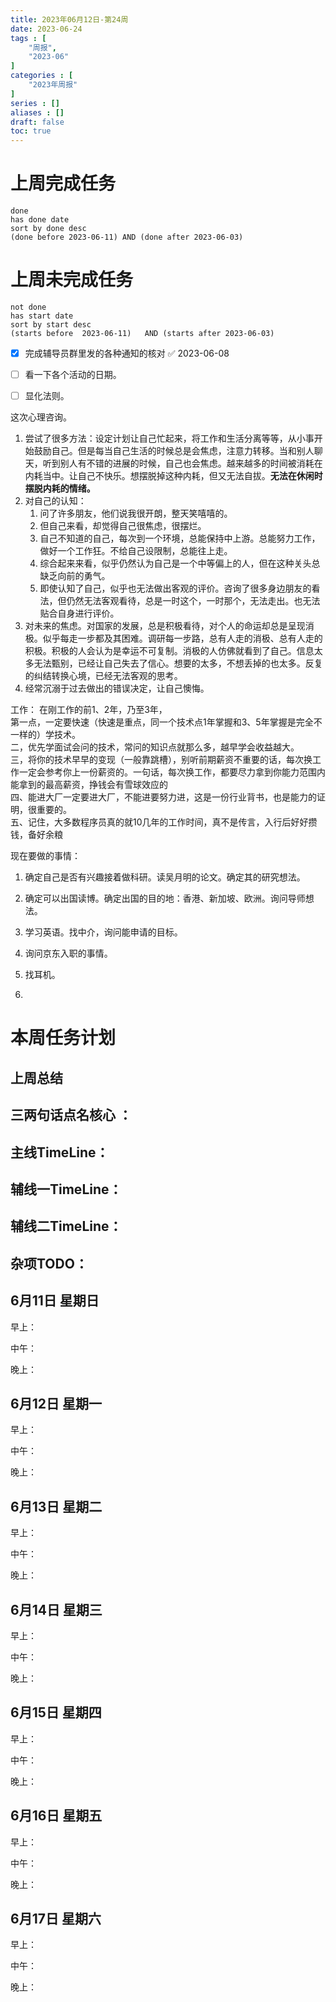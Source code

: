```yaml
---
title: 2023年06月12日-第24周
date: 2023-06-24
tags : [
	"周报",
	"2023-06"
]
categories : [
	"2023年周报"
]
series : []
aliases : []
draft: false
toc: true
---
```

# 上周完成任务
```tasks
done
has done date
sort by done desc
(done before 2023-06-11) AND (done after 2023-06-03)
```

# 上周未完成任务
```tasks
not done
has start date
sort by start desc
(starts before  2023-06-11)   AND (starts after 2023-06-03) 

```


- [x] 完成辅导员群里发的各种通知的核对 ✅ 2023-06-08
- [ ] 看一下各个活动的日期。
- [ ]  显化法则。


这次心理咨询。

1. 尝试了很多方法：设定计划让自己忙起来，将工作和生活分离等等，从小事开始鼓励自己。但是每当自己生活的时候总是会焦虑，注意力转移。当和别人聊天，听到别人有不错的进展的时候，自己也会焦虑。越来越多的时间被消耗在内耗当中。让自己不快乐。想摆脱掉这种内耗，但又无法自拔。**无法在休闲时摆脱内耗的情绪。**
2. 对自己的认知：
	1. 问了许多朋友，他们说我很开朗，整天笑嘻嘻的。
	2. 但自己来看，却觉得自己很焦虑，很摆烂。
	3. 自己不知道的自己，每次到一个环境，总能保持中上游。总能努力工作，做好一个工作狂。不给自己设限制，总能往上走。
	4. 综合起来来看，似乎仍然认为自己是一个中等偏上的人，但在这种关头总缺乏向前的勇气。
	5. 即使认知了自己，似乎也无法做出客观的评价。咨询了很多身边朋友的看法，但仍然无法客观看待，总是一时这个，一时那个，无法走出。也无法贴合自身进行评价。
3. 对未来的焦虑。对国家的发展，总是积极看待，对个人的命运却总是呈现消极。似乎每走一步都及其困难。调研每一步路，总有人走的消极、总有人走的积极。积极的人会认为是幸运不可复制。消极的人仿佛就看到了自己。信息太多无法甄别，已经让自己失去了信心。想要的太多，不想丢掉的也太多。反复的纠结转换心境，已经无法客观的思考。 
4. 经常沉溺于过去做出的错误决定，让自己懊悔。


工作：
在刚工作的前1、2年，乃至3年，  
第一点，一定要快速（快速是重点，同一个技术点1年掌握和3、5年掌握是完全不一样的）学技术。  
二，优先学面试会问的技术，常问的知识点就那么多，越早学会收益越大。  
三，将你的技术早早的变现（一般靠跳槽），别听前期薪资不重要的话，每次换工作一定会参考你上一份薪资的。一句话，每次换工作，都要尽力拿到你能力范围内能拿到的最高薪资，挣钱会有雪球效应的  
四、能进大厂一定要进大厂，不能进要努力进，这是一份行业背书，也是能力的证明，很重要的。  
五、记住，大多数程序员真的就10几年的工作时间，真不是传言，入行后好好攒钱，备好余粮


现在要做的事情：
1. 确定自己是否有兴趣接着做科研。读吴月明的论文。确定其的研究想法。
2. 确定可以出国读博。确定出国的目的地：香港、新加坡、欧洲。询问导师想法。
3. 学习英语。找中介，询问能申请的目标。



1. 询问京东入职的事情。
2. 找耳机。
3. 













# 本周任务计划

## 上周总结

## 三两句话点名核心 ：

## 主线TimeLine：

## 辅线一TimeLine：

## 辅线二TimeLine：

## 杂项TODO：



## 6月11日 星期日  
早上：

中午：

晚上：

## 6月12日 星期一  
早上：

中午：

晚上：

## 6月13日 星期二  
早上：

中午：

晚上：

## 6月14日 星期三  
早上：

中午：

晚上：

## 6月15日 星期四  
早上：

中午：

晚上：

## 6月16日 星期五  
早上：

中午：

晚上：

## 6月17日 星期六  
早上：

中午：

晚上：




